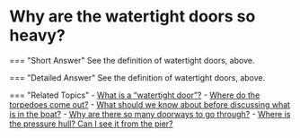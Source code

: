 # Why are the watertight doors so heavy?


=== "Short Answer"
    See the definition of watertight doors, above.

=== "Detailed Answer"
    See the definition of watertight doors, above.

=== "Related Topics"
    - [What is a “watertight door”?](./what-is-a-watertight-door.md)
    - [Where do the torpedoes come out?](./where-do-the-torpedoes-come-out.md)
    - [What should we know about before discussing what is in the boat?](./what-should-we-know-about-before-discussing-what-is-in-the-boat.md)
    - [Why are there so many doorways to go through?](./why-are-there-so-many-doorways-to-go-through.md)
    - [Where is the pressure hull?  Can I see it from the pier?](./where-is-the-pressure-hull-can-i-see-it-from-the-pier.md)
